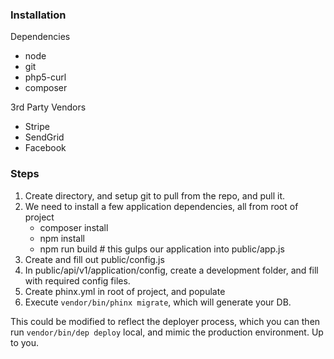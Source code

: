 ### Installation

Dependencies
* node
* git
* php5-curl
* composer

3rd Party Vendors
* Stripe
* SendGrid
* Facebook

### Steps

1. Create directory, and setup git to pull from the repo, and pull it.
2. We need to install a few application dependencies, all from root of project
    * composer install
    * npm install
    * npm run build   # this gulps our application into public/app.js
3. Create and fill out public/config.js
4. In public/api/v1/application/config, create a development folder, and fill with required config files.
5. Create phinx.yml in root of project, and populate
6. Execute `vendor/bin/phinx migrate`, which will generate your DB.

This could be modified to reflect the deployer process, which you can then run `vendor/bin/dep deploy` local, and
mimic the production environment. Up to you.
